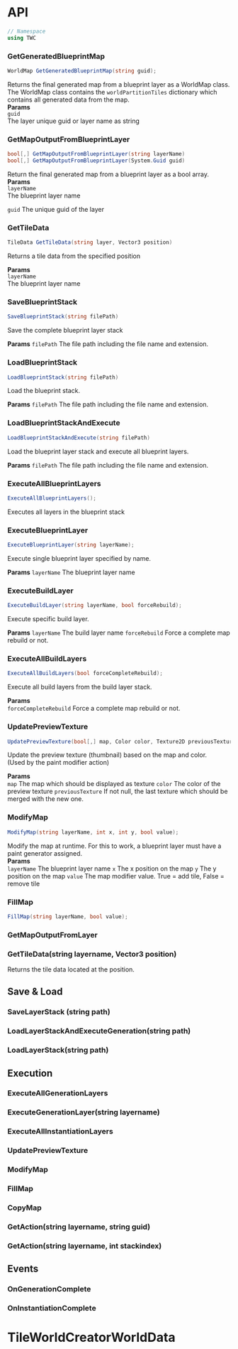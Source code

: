 # API

```csharp
// Namespace
using TWC
```

### GetGeneratedBlueprintMap
  
  ```csharp
  WorldMap GetGeneratedBlueprintMap(string guid);
  ```  
  
  Returns the final generated map from a blueprint layer as a WorldMap class.  
  The WorldMap class contains the `worldPartitionTiles` dictionary which contains
  all generated data from the map.  
  **Params**  
  `guid`  
  The layer unique guid or layer name as string
  
### GetMapOutputFromBlueprintLayer

```csharp
bool[,] GetMapOutputFromBlueprintLayer(string layerName)
bool[,] GetMapOutputFromBlueprintLayer(System.Guid guid)
```

Return the final generated map from a blueprint layer as a bool array.  
**Params**  
`layerName`  
The blueprint layer name

`guid` 
The unique guid of the layer

### GetTileData

```csharp
TileData GetTileData(string layer, Vector3 position)
```

Returns a tile data from the specified position

**Params**  
`layerName`  
The blueprint layer name

### SaveBlueprintStack

```csharp
SaveBlueprintStack(string filePath)
```

Save the complete blueprint layer stack

**Params**
`filePath`
The file path including the file name and extension.


### LoadBlueprintStack

```csharp
LoadBlueprintStack(string filePath)
```

Load the blueprint stack.

**Params**
`filePath`
The file path including the file name and extension.

### LoadBlueprintStackAndExecute

```csharp
LoadBlueprintStackAndExecute(string filePath)
```
Load the blueprint layer stack and execute all blueprint layers.

**Params**
`filePath`
The file path including the file name and extension.


### ExecuteAllBlueprintLayers
```csharp
ExecuteAllBlueprintLayers();
```
Executes all layers in the blueprint stack


### ExecuteBlueprintLayer
```csharp
ExecuteBlueprintLayer(string layerName);
```
Execute single blueprint layer specified by name.

**Params**
`layerName`
The blueprint layer name




### ExecuteBuildLayer
```csharp
ExecuteBuildLayer(string layerName, bool forceRebuild);
```

Execute specific build layer.

**Params**
`layerName`
The build layer name
`forceRebuild`
Force a complete map rebuild or not.


### ExecuteAllBuildLayers

```csharp
ExecuteAllBuildLayers(bool forceCompleteRebuild);
```

Execute all build layers from the build layer stack.  

**Params**  
`forceCompleteRebuild`
Force a complete map rebuild or not.  

### UpdatePreviewTexture

```csharp
UpdatePreviewTexture(bool[,] map, Color color, Texture2D previousTexture)
```
Update the preview texture (thumbnail) based on the map and color.  
(Used by the paint modifier action)  

**Params**  
`map`
The map which should be displayed as texture
`color`
The color of the preview texture
`previousTexture`
If not null, the last texture which should be merged with the new one.


### ModifyMap
```csharp
ModifyMap(string layerName, int x, int y, bool value);
```

Modify the map at runtime. For this to work, a blueprint layer must have a paint generator assigned.  
**Params**  
`layerName`
The blueprint layer name
`x`
The x position on the map
`y`
The y position on the map
`value`
The map modifier value. True = add tile, False = remove tile

### FillMap
```csharp
FillMap(string layerName, bool value);
```




### GetMapOutputFromLayer

### GetTileData(string layername, Vector3 position)
Returns the tile data located at the position.

## Save & Load

### SaveLayerStack (string path)

### LoadLayerStackAndExecuteGeneration(string path)

### LoadLayerStack(string path)

## Execution

### ExecuteAllGenerationLayers

### ExecuteGenerationLayer(string layername)

### ExecuteAllInstantiationLayers

### UpdatePreviewTexture

### ModifyMap
### FillMap
### CopyMap

### GetAction(string layername, string guid)

### GetAction(string layername, int stackindex)

## Events

### OnGenerationComplete
### OnInstantiationComplete


# TileWorldCreatorWorldData

